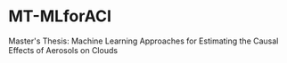 # MT-MLforACI
Master's Thesis: Machine Learning Approaches for Estimating the Causal Effects of Aerosols on Clouds
